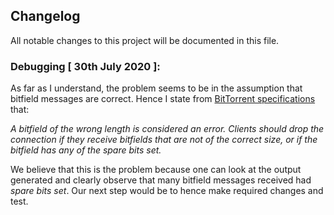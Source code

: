 ## Changelog

All notable changes to this project will be documented in this file.

### Debugging [ 30th July 2020 ]:
As far as I understand, the problem seems to be in the assumption that bitfield messages are correct. Hence I state from [BitTorrent specifications](https://wiki.theory.org/index.php/BitTorrentSpecification#bitfield:_.3Clen.3D0001.2BX.3E.3Cid.3D5.3E.3Cbitfield.3E) that:

*A bitfield of the wrong length is considered an error. Clients should drop the connection if they receive bitfields that are not of the correct size, or if the bitfield has any of the spare bits set.*

We believe that this is the problem because one can look at the output generated and clearly observe that many bitfield messages received had *spare bits set*. 
Our next step would be to hence make required changes and test.